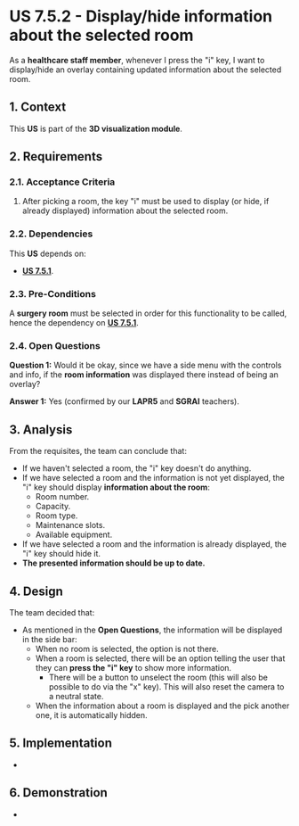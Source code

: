 # US 7.5.2 - Display/hide information about the selected room

As a **healthcare staff member**, whenever I press the "i" key, I want to display/hide an overlay containing updated information about the selected room.

## 1. Context

This **US** is part of the **3D visualization module**.

## 2. Requirements

### 2.1. Acceptance Criteria

1. After picking a room, the key "i" must be used to display (or hide, if already displayed) information about the selected room.

### 2.2. Dependencies

This **US** depends on:
* [**US 7.5.1**](../7-5-1/readme.md).

### 2.3. Pre-Conditions

A **surgery room** must be selected in order for this functionality to be called, hence the dependency on [**US 7.5.1**](../7-5-1/readme.md).

### 2.4. Open Questions

**Question 1:** Would it be okay, since we have a side menu with the controls and info, if the **room information** was displayed there instead of being an overlay?

**Answer 1:** Yes (confirmed by our **LAPR5** and **SGRAI** teachers).

## 3. Analysis

From the requisites, the team can conclude that:
* If we haven't selected a room, the "i" key doesn't do anything.
* If we have selected a room and the information is not yet displayed, the "i" key should display **information about the room**:
    * Room number.
    * Capacity.
    * Room type.
    * Maintenance slots.
    * Available equipment.
* If we have selected a room and the information is already displayed, the "i" key should hide it.
* **The presented information should be up to date.**

## 4. Design

The team decided that:
* As mentioned in the **Open Questions**, the information will be displayed in the side bar:
    * When no room is selected, the option is not there.
    * When a room is selected, there will be an option telling the user that they can **press the "i" key** to show more information.
        * There will be a button to unselect the room (this will also be possible to do via the "x" key). This will also reset the camera to a neutral state.
    * When the information about a room is displayed and the pick another one, it is automatically hidden.

## 5. Implementation

-

## 6. Demonstration

-